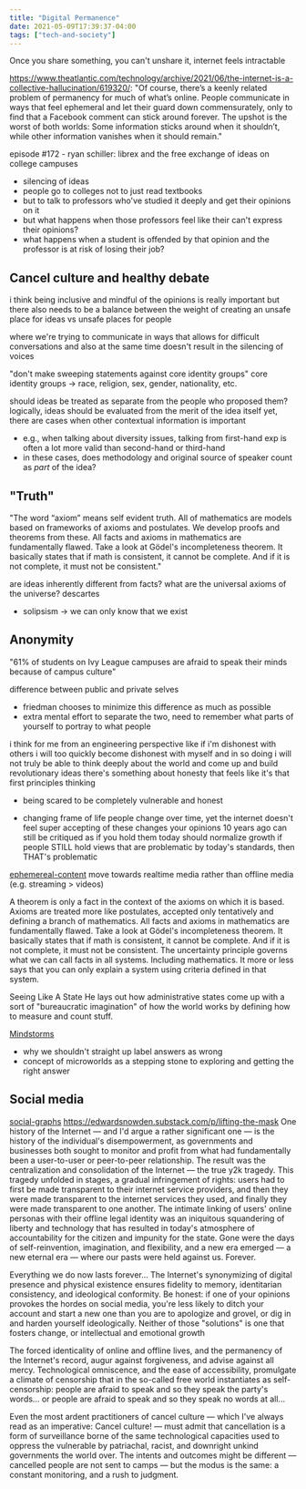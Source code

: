 ```yaml
---
title: "Digital Permanence"
date: 2021-05-09T17:39:37-04:00
tags: ["tech-and-society"]
---
```


Once you share something, you can't unshare it, internet feels intractable

https://www.theatlantic.com/technology/archive/2021/06/the-internet-is-a-collective-hallucination/619320/: 
"Of course, there’s a keenly related problem of permanency for much of what’s online. People communicate in ways that feel ephemeral and let their guard down commensurately, only to find that a Facebook comment can stick around forever. The upshot is the worst of both worlds: Some information sticks around when it shouldn’t, while other information vanishes when it should remain."

episode #172 - ryan schiller: librex and the free exchange of ideas on college campuses
* silencing of ideas
* people go to colleges not to just read textbooks
* but to talk to professors who've studied it deeply and get their opinions on it
* but what happens when those professors feel like their can't express their opinions?
* what happens when a student is offended by that opinion and the professor is at risk of losing their job?

## Cancel culture and healthy debate
i think being inclusive and mindful of the opinions is really important
but there also needs to be a balance between the weight of creating an unsafe place for ideas vs unsafe places for people

where we're trying to communicate in ways that allows for difficult conversations and also at the same time doesn't result in the silencing of voices

"don't make sweeping statements against core identity groups"
core identity groups -> race, religion, sex, gender, nationality, etc.

should ideas be treated as separate from the people who proposed them?
logically, ideas should be evaluated from the merit of the idea itself
yet, there are cases when other contextual information is important
* e.g., when talking about diversity issues, talking from first-hand exp is often a lot more valid than second-hand or third-hand
* in these cases, does methodology and original source of speaker count as *part* of the idea?

## "Truth"
"The word “axiom” means self evident truth. All of mathematics are models based on frameworks of axioms and postulates. We develop proofs and theorems from these. All facts and axioms in mathematics are fundamentally flawed. Take a look at Gödel's incompleteness theorem. It basically states that if math is consistent, it cannot be complete. And if it is not complete, it must not be consistent."

are ideas inherently different from facts?
what are the universal axioms of the universe?
descartes
* solipsism -> we can only know that we exist

## Anonymity
"61% of students on Ivy League campuses are afraid to speak their minds because of campus culture"

difference between public and private selves
* friedman chooses to minimize this difference as much as possible
* extra mental effort to separate the two, need to remember what parts of yourself to portray to what people


i think for me from an engineering perspective like if i'm dishonest with others i will too quickly become dishonest with myself and in so doing i will not truly be able to think deeply about the world and come up and build revolutionary ideas there's something about honesty that feels like it's that first principles thinking

* being scared to be completely vulnerable and honest

* changing frame of life
  people change over time, yet the internet doesn't feel super accepting of these changes
  your opinions 10 years ago can still be critiqued as if you hold them today
  should normalize growth
  if people STILL hold views that are problematic by today's standards, then THAT's problematic

[ephemereal-content](/thoughts/ephemereal-content)
  move towards realtime media rather than offline media (e.g. streaming > videos)

A theorem is only a fact in the context of the axioms on which it is based. Axioms are treated more like postulates, accepted only tentatively and defining a branch of mathematics.
All facts and axioms in mathematics are fundamentally flawed. Take a look at Gödel's incompleteness theorem. It basically states that if math is consistent, it cannot be complete. And if it is not complete, it must not be consistent.
The uncertainty principle governs what we can call facts in all systems. Including mathematics.
It more or less says that you can only explain a system using criteria defined in that system.

Seeing Like A State
He lays out how administrative states come up with a sort of "bureaucratic imagination" of how the world works by defining how to measure and count stuff.

[Mindstorms](thoughts/books/mindstorms)
* why we shouldn't straight up label answers as wrong
* concept of microworlds as a stepping stone to exploring and getting the right answer

## Social media
[social-graphs](/thoughts/social-graphs)
https://edwardsnowden.substack.com/p/lifting-the-mask
One history of the Internet — and I'd argue a rather significant one — is the history of the individual's disempowerment, as governments and businesses both sought to monitor and profit from what had fundamentally been a user-to-user or peer-to-peer relationship. The result was the centralization and consolidation of the Internet — the true y2k tragedy. This tragedy unfolded in stages, a gradual infringement of rights: users had to first be made transparent to their internet service providers, and then they were made transparent to the internet services they used, and finally they were made transparent to one another. The intimate linking of users' online personas with their offline legal identity was an iniquitous squandering of liberty and technology that has resulted in today's atmosphere of accountability for the citizen and impunity for the state. Gone were the days of self-reinvention, imagination, and flexibility, and a new era emerged — a new eternal era — where our pasts were held against us. Forever.

Everything we do now lasts forever... The Internet's synonymizing of digital presence and physical existence ensures fidelity to memory, identitarian consistency, and ideological conformity. Be honest: if one of your opinions provokes the hordes on social media, you're less likely to ditch your account and start a new one than you are to apologize and grovel, or dig in and harden yourself ideologically. Neither of those "solutions" is one that fosters change, or intellectual and emotional growth

The forced identicality of online and offline lives, and the permanency of the Internet's record, augur against forgiveness, and advise against all mercy. Technological omniscence, and the ease of accessibility, promulgate a climate of censorship that in the so-called free world instantiates as self-censorship: people are afraid to speak and so they speak the party's words... or people are afraid to speak and so they speak no words at all...

Even the most ardent practitioners of cancel culture — which I've always read as an imperative: Cancel culture! — must admit that cancellation is a form of surveillance borne of the same technological capacities used to oppress the vulnerable by patriachal, racist, and downright unkind governments the world over. The intents and outcomes might be different — cancelled people are not sent to camps — but the modus is the same: a constant monitoring, and a rush to judgment.


